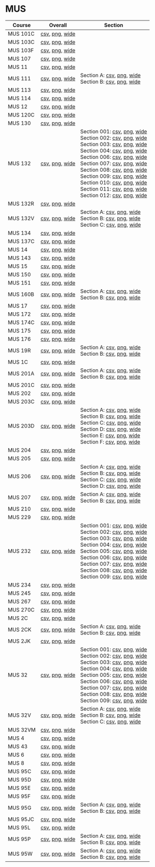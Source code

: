 # MUS

| Course | Overall | Section |
| ------ | ------- | ------- |
| MUS 101C | [csv](https://github.com/UCSD-Historical-Enrollment-Data/2025Spring/blob/main/overall/MUS%20101C.csv), [png](https://raw.githubusercontent.com/UCSD-Historical-Enrollment-Data/2025Spring/main/plot_overall/MUS%20101C.png), [wide](https://raw.githubusercontent.com/UCSD-Historical-Enrollment-Data/2025Spring/main/plot_overall_wide/MUS%20101C.png) |  |
| MUS 103C | [csv](https://github.com/UCSD-Historical-Enrollment-Data/2025Spring/blob/main/overall/MUS%20103C.csv), [png](https://raw.githubusercontent.com/UCSD-Historical-Enrollment-Data/2025Spring/main/plot_overall/MUS%20103C.png), [wide](https://raw.githubusercontent.com/UCSD-Historical-Enrollment-Data/2025Spring/main/plot_overall_wide/MUS%20103C.png) |  |
| MUS 103F | [csv](https://github.com/UCSD-Historical-Enrollment-Data/2025Spring/blob/main/overall/MUS%20103F.csv), [png](https://raw.githubusercontent.com/UCSD-Historical-Enrollment-Data/2025Spring/main/plot_overall/MUS%20103F.png), [wide](https://raw.githubusercontent.com/UCSD-Historical-Enrollment-Data/2025Spring/main/plot_overall_wide/MUS%20103F.png) |  |
| MUS 107 | [csv](https://github.com/UCSD-Historical-Enrollment-Data/2025Spring/blob/main/overall/MUS%20107.csv), [png](https://raw.githubusercontent.com/UCSD-Historical-Enrollment-Data/2025Spring/main/plot_overall/MUS%20107.png), [wide](https://raw.githubusercontent.com/UCSD-Historical-Enrollment-Data/2025Spring/main/plot_overall_wide/MUS%20107.png) |  |
| MUS 11 | [csv](https://github.com/UCSD-Historical-Enrollment-Data/2025Spring/blob/main/overall/MUS%2011.csv), [png](https://raw.githubusercontent.com/UCSD-Historical-Enrollment-Data/2025Spring/main/plot_overall/MUS%2011.png), [wide](https://raw.githubusercontent.com/UCSD-Historical-Enrollment-Data/2025Spring/main/plot_overall_wide/MUS%2011.png) |  |
| MUS 111 | [csv](https://github.com/UCSD-Historical-Enrollment-Data/2025Spring/blob/main/overall/MUS%20111.csv), [png](https://raw.githubusercontent.com/UCSD-Historical-Enrollment-Data/2025Spring/main/plot_overall/MUS%20111.png), [wide](https://raw.githubusercontent.com/UCSD-Historical-Enrollment-Data/2025Spring/main/plot_overall_wide/MUS%20111.png) | Section A: [csv](https://github.com/UCSD-Historical-Enrollment-Data/2025Spring/blob/main/section/MUS%20111_A.csv), [png](https://raw.githubusercontent.com/UCSD-Historical-Enrollment-Data/2025Spring/main/plot_section/MUS%20111_A.png), [wide](https://raw.githubusercontent.com/UCSD-Historical-Enrollment-Data/2025Spring/main/plot_section_wide/MUS%20111_A.png)<br>Section B: [csv](https://github.com/UCSD-Historical-Enrollment-Data/2025Spring/blob/main/section/MUS%20111_B.csv), [png](https://raw.githubusercontent.com/UCSD-Historical-Enrollment-Data/2025Spring/main/plot_section/MUS%20111_B.png), [wide](https://raw.githubusercontent.com/UCSD-Historical-Enrollment-Data/2025Spring/main/plot_section_wide/MUS%20111_B.png) |
| MUS 113 | [csv](https://github.com/UCSD-Historical-Enrollment-Data/2025Spring/blob/main/overall/MUS%20113.csv), [png](https://raw.githubusercontent.com/UCSD-Historical-Enrollment-Data/2025Spring/main/plot_overall/MUS%20113.png), [wide](https://raw.githubusercontent.com/UCSD-Historical-Enrollment-Data/2025Spring/main/plot_overall_wide/MUS%20113.png) |  |
| MUS 114 | [csv](https://github.com/UCSD-Historical-Enrollment-Data/2025Spring/blob/main/overall/MUS%20114.csv), [png](https://raw.githubusercontent.com/UCSD-Historical-Enrollment-Data/2025Spring/main/plot_overall/MUS%20114.png), [wide](https://raw.githubusercontent.com/UCSD-Historical-Enrollment-Data/2025Spring/main/plot_overall_wide/MUS%20114.png) |  |
| MUS 12 | [csv](https://github.com/UCSD-Historical-Enrollment-Data/2025Spring/blob/main/overall/MUS%2012.csv), [png](https://raw.githubusercontent.com/UCSD-Historical-Enrollment-Data/2025Spring/main/plot_overall/MUS%2012.png), [wide](https://raw.githubusercontent.com/UCSD-Historical-Enrollment-Data/2025Spring/main/plot_overall_wide/MUS%2012.png) |  |
| MUS 120C | [csv](https://github.com/UCSD-Historical-Enrollment-Data/2025Spring/blob/main/overall/MUS%20120C.csv), [png](https://raw.githubusercontent.com/UCSD-Historical-Enrollment-Data/2025Spring/main/plot_overall/MUS%20120C.png), [wide](https://raw.githubusercontent.com/UCSD-Historical-Enrollment-Data/2025Spring/main/plot_overall_wide/MUS%20120C.png) |  |
| MUS 130 | [csv](https://github.com/UCSD-Historical-Enrollment-Data/2025Spring/blob/main/overall/MUS%20130.csv), [png](https://raw.githubusercontent.com/UCSD-Historical-Enrollment-Data/2025Spring/main/plot_overall/MUS%20130.png), [wide](https://raw.githubusercontent.com/UCSD-Historical-Enrollment-Data/2025Spring/main/plot_overall_wide/MUS%20130.png) |  |
| MUS 132 | [csv](https://github.com/UCSD-Historical-Enrollment-Data/2025Spring/blob/main/overall/MUS%20132.csv), [png](https://raw.githubusercontent.com/UCSD-Historical-Enrollment-Data/2025Spring/main/plot_overall/MUS%20132.png), [wide](https://raw.githubusercontent.com/UCSD-Historical-Enrollment-Data/2025Spring/main/plot_overall_wide/MUS%20132.png) | Section 001: [csv](https://github.com/UCSD-Historical-Enrollment-Data/2025Spring/blob/main/section/MUS%20132_001.csv), [png](https://raw.githubusercontent.com/UCSD-Historical-Enrollment-Data/2025Spring/main/plot_section/MUS%20132_001.png), [wide](https://raw.githubusercontent.com/UCSD-Historical-Enrollment-Data/2025Spring/main/plot_section_wide/MUS%20132_001.png)<br>Section 002: [csv](https://github.com/UCSD-Historical-Enrollment-Data/2025Spring/blob/main/section/MUS%20132_002.csv), [png](https://raw.githubusercontent.com/UCSD-Historical-Enrollment-Data/2025Spring/main/plot_section/MUS%20132_002.png), [wide](https://raw.githubusercontent.com/UCSD-Historical-Enrollment-Data/2025Spring/main/plot_section_wide/MUS%20132_002.png)<br>Section 003: [csv](https://github.com/UCSD-Historical-Enrollment-Data/2025Spring/blob/main/section/MUS%20132_003.csv), [png](https://raw.githubusercontent.com/UCSD-Historical-Enrollment-Data/2025Spring/main/plot_section/MUS%20132_003.png), [wide](https://raw.githubusercontent.com/UCSD-Historical-Enrollment-Data/2025Spring/main/plot_section_wide/MUS%20132_003.png)<br>Section 004: [csv](https://github.com/UCSD-Historical-Enrollment-Data/2025Spring/blob/main/section/MUS%20132_004.csv), [png](https://raw.githubusercontent.com/UCSD-Historical-Enrollment-Data/2025Spring/main/plot_section/MUS%20132_004.png), [wide](https://raw.githubusercontent.com/UCSD-Historical-Enrollment-Data/2025Spring/main/plot_section_wide/MUS%20132_004.png)<br>Section 006: [csv](https://github.com/UCSD-Historical-Enrollment-Data/2025Spring/blob/main/section/MUS%20132_006.csv), [png](https://raw.githubusercontent.com/UCSD-Historical-Enrollment-Data/2025Spring/main/plot_section/MUS%20132_006.png), [wide](https://raw.githubusercontent.com/UCSD-Historical-Enrollment-Data/2025Spring/main/plot_section_wide/MUS%20132_006.png)<br>Section 007: [csv](https://github.com/UCSD-Historical-Enrollment-Data/2025Spring/blob/main/section/MUS%20132_007.csv), [png](https://raw.githubusercontent.com/UCSD-Historical-Enrollment-Data/2025Spring/main/plot_section/MUS%20132_007.png), [wide](https://raw.githubusercontent.com/UCSD-Historical-Enrollment-Data/2025Spring/main/plot_section_wide/MUS%20132_007.png)<br>Section 008: [csv](https://github.com/UCSD-Historical-Enrollment-Data/2025Spring/blob/main/section/MUS%20132_008.csv), [png](https://raw.githubusercontent.com/UCSD-Historical-Enrollment-Data/2025Spring/main/plot_section/MUS%20132_008.png), [wide](https://raw.githubusercontent.com/UCSD-Historical-Enrollment-Data/2025Spring/main/plot_section_wide/MUS%20132_008.png)<br>Section 009: [csv](https://github.com/UCSD-Historical-Enrollment-Data/2025Spring/blob/main/section/MUS%20132_009.csv), [png](https://raw.githubusercontent.com/UCSD-Historical-Enrollment-Data/2025Spring/main/plot_section/MUS%20132_009.png), [wide](https://raw.githubusercontent.com/UCSD-Historical-Enrollment-Data/2025Spring/main/plot_section_wide/MUS%20132_009.png)<br>Section 010: [csv](https://github.com/UCSD-Historical-Enrollment-Data/2025Spring/blob/main/section/MUS%20132_010.csv), [png](https://raw.githubusercontent.com/UCSD-Historical-Enrollment-Data/2025Spring/main/plot_section/MUS%20132_010.png), [wide](https://raw.githubusercontent.com/UCSD-Historical-Enrollment-Data/2025Spring/main/plot_section_wide/MUS%20132_010.png)<br>Section 011: [csv](https://github.com/UCSD-Historical-Enrollment-Data/2025Spring/blob/main/section/MUS%20132_011.csv), [png](https://raw.githubusercontent.com/UCSD-Historical-Enrollment-Data/2025Spring/main/plot_section/MUS%20132_011.png), [wide](https://raw.githubusercontent.com/UCSD-Historical-Enrollment-Data/2025Spring/main/plot_section_wide/MUS%20132_011.png)<br>Section 012: [csv](https://github.com/UCSD-Historical-Enrollment-Data/2025Spring/blob/main/section/MUS%20132_012.csv), [png](https://raw.githubusercontent.com/UCSD-Historical-Enrollment-Data/2025Spring/main/plot_section/MUS%20132_012.png), [wide](https://raw.githubusercontent.com/UCSD-Historical-Enrollment-Data/2025Spring/main/plot_section_wide/MUS%20132_012.png) |
| MUS 132R | [csv](https://github.com/UCSD-Historical-Enrollment-Data/2025Spring/blob/main/overall/MUS%20132R.csv), [png](https://raw.githubusercontent.com/UCSD-Historical-Enrollment-Data/2025Spring/main/plot_overall/MUS%20132R.png), [wide](https://raw.githubusercontent.com/UCSD-Historical-Enrollment-Data/2025Spring/main/plot_overall_wide/MUS%20132R.png) |  |
| MUS 132V | [csv](https://github.com/UCSD-Historical-Enrollment-Data/2025Spring/blob/main/overall/MUS%20132V.csv), [png](https://raw.githubusercontent.com/UCSD-Historical-Enrollment-Data/2025Spring/main/plot_overall/MUS%20132V.png), [wide](https://raw.githubusercontent.com/UCSD-Historical-Enrollment-Data/2025Spring/main/plot_overall_wide/MUS%20132V.png) | Section A: [csv](https://github.com/UCSD-Historical-Enrollment-Data/2025Spring/blob/main/section/MUS%20132V_A.csv), [png](https://raw.githubusercontent.com/UCSD-Historical-Enrollment-Data/2025Spring/main/plot_section/MUS%20132V_A.png), [wide](https://raw.githubusercontent.com/UCSD-Historical-Enrollment-Data/2025Spring/main/plot_section_wide/MUS%20132V_A.png)<br>Section B: [csv](https://github.com/UCSD-Historical-Enrollment-Data/2025Spring/blob/main/section/MUS%20132V_B.csv), [png](https://raw.githubusercontent.com/UCSD-Historical-Enrollment-Data/2025Spring/main/plot_section/MUS%20132V_B.png), [wide](https://raw.githubusercontent.com/UCSD-Historical-Enrollment-Data/2025Spring/main/plot_section_wide/MUS%20132V_B.png)<br>Section C: [csv](https://github.com/UCSD-Historical-Enrollment-Data/2025Spring/blob/main/section/MUS%20132V_C.csv), [png](https://raw.githubusercontent.com/UCSD-Historical-Enrollment-Data/2025Spring/main/plot_section/MUS%20132V_C.png), [wide](https://raw.githubusercontent.com/UCSD-Historical-Enrollment-Data/2025Spring/main/plot_section_wide/MUS%20132V_C.png) |
| MUS 134 | [csv](https://github.com/UCSD-Historical-Enrollment-Data/2025Spring/blob/main/overall/MUS%20134.csv), [png](https://raw.githubusercontent.com/UCSD-Historical-Enrollment-Data/2025Spring/main/plot_overall/MUS%20134.png), [wide](https://raw.githubusercontent.com/UCSD-Historical-Enrollment-Data/2025Spring/main/plot_overall_wide/MUS%20134.png) |  |
| MUS 137C | [csv](https://github.com/UCSD-Historical-Enrollment-Data/2025Spring/blob/main/overall/MUS%20137C.csv), [png](https://raw.githubusercontent.com/UCSD-Historical-Enrollment-Data/2025Spring/main/plot_overall/MUS%20137C.png), [wide](https://raw.githubusercontent.com/UCSD-Historical-Enrollment-Data/2025Spring/main/plot_overall_wide/MUS%20137C.png) |  |
| MUS 14 | [csv](https://github.com/UCSD-Historical-Enrollment-Data/2025Spring/blob/main/overall/MUS%2014.csv), [png](https://raw.githubusercontent.com/UCSD-Historical-Enrollment-Data/2025Spring/main/plot_overall/MUS%2014.png), [wide](https://raw.githubusercontent.com/UCSD-Historical-Enrollment-Data/2025Spring/main/plot_overall_wide/MUS%2014.png) |  |
| MUS 143 | [csv](https://github.com/UCSD-Historical-Enrollment-Data/2025Spring/blob/main/overall/MUS%20143.csv), [png](https://raw.githubusercontent.com/UCSD-Historical-Enrollment-Data/2025Spring/main/plot_overall/MUS%20143.png), [wide](https://raw.githubusercontent.com/UCSD-Historical-Enrollment-Data/2025Spring/main/plot_overall_wide/MUS%20143.png) |  |
| MUS 15 | [csv](https://github.com/UCSD-Historical-Enrollment-Data/2025Spring/blob/main/overall/MUS%2015.csv), [png](https://raw.githubusercontent.com/UCSD-Historical-Enrollment-Data/2025Spring/main/plot_overall/MUS%2015.png), [wide](https://raw.githubusercontent.com/UCSD-Historical-Enrollment-Data/2025Spring/main/plot_overall_wide/MUS%2015.png) |  |
| MUS 150 | [csv](https://github.com/UCSD-Historical-Enrollment-Data/2025Spring/blob/main/overall/MUS%20150.csv), [png](https://raw.githubusercontent.com/UCSD-Historical-Enrollment-Data/2025Spring/main/plot_overall/MUS%20150.png), [wide](https://raw.githubusercontent.com/UCSD-Historical-Enrollment-Data/2025Spring/main/plot_overall_wide/MUS%20150.png) |  |
| MUS 151 | [csv](https://github.com/UCSD-Historical-Enrollment-Data/2025Spring/blob/main/overall/MUS%20151.csv), [png](https://raw.githubusercontent.com/UCSD-Historical-Enrollment-Data/2025Spring/main/plot_overall/MUS%20151.png), [wide](https://raw.githubusercontent.com/UCSD-Historical-Enrollment-Data/2025Spring/main/plot_overall_wide/MUS%20151.png) |  |
| MUS 160B | [csv](https://github.com/UCSD-Historical-Enrollment-Data/2025Spring/blob/main/overall/MUS%20160B.csv), [png](https://raw.githubusercontent.com/UCSD-Historical-Enrollment-Data/2025Spring/main/plot_overall/MUS%20160B.png), [wide](https://raw.githubusercontent.com/UCSD-Historical-Enrollment-Data/2025Spring/main/plot_overall_wide/MUS%20160B.png) | Section A: [csv](https://github.com/UCSD-Historical-Enrollment-Data/2025Spring/blob/main/section/MUS%20160B_A.csv), [png](https://raw.githubusercontent.com/UCSD-Historical-Enrollment-Data/2025Spring/main/plot_section/MUS%20160B_A.png), [wide](https://raw.githubusercontent.com/UCSD-Historical-Enrollment-Data/2025Spring/main/plot_section_wide/MUS%20160B_A.png)<br>Section B: [csv](https://github.com/UCSD-Historical-Enrollment-Data/2025Spring/blob/main/section/MUS%20160B_B.csv), [png](https://raw.githubusercontent.com/UCSD-Historical-Enrollment-Data/2025Spring/main/plot_section/MUS%20160B_B.png), [wide](https://raw.githubusercontent.com/UCSD-Historical-Enrollment-Data/2025Spring/main/plot_section_wide/MUS%20160B_B.png) |
| MUS 17 | [csv](https://github.com/UCSD-Historical-Enrollment-Data/2025Spring/blob/main/overall/MUS%2017.csv), [png](https://raw.githubusercontent.com/UCSD-Historical-Enrollment-Data/2025Spring/main/plot_overall/MUS%2017.png), [wide](https://raw.githubusercontent.com/UCSD-Historical-Enrollment-Data/2025Spring/main/plot_overall_wide/MUS%2017.png) |  |
| MUS 172 | [csv](https://github.com/UCSD-Historical-Enrollment-Data/2025Spring/blob/main/overall/MUS%20172.csv), [png](https://raw.githubusercontent.com/UCSD-Historical-Enrollment-Data/2025Spring/main/plot_overall/MUS%20172.png), [wide](https://raw.githubusercontent.com/UCSD-Historical-Enrollment-Data/2025Spring/main/plot_overall_wide/MUS%20172.png) |  |
| MUS 174C | [csv](https://github.com/UCSD-Historical-Enrollment-Data/2025Spring/blob/main/overall/MUS%20174C.csv), [png](https://raw.githubusercontent.com/UCSD-Historical-Enrollment-Data/2025Spring/main/plot_overall/MUS%20174C.png), [wide](https://raw.githubusercontent.com/UCSD-Historical-Enrollment-Data/2025Spring/main/plot_overall_wide/MUS%20174C.png) |  |
| MUS 175 | [csv](https://github.com/UCSD-Historical-Enrollment-Data/2025Spring/blob/main/overall/MUS%20175.csv), [png](https://raw.githubusercontent.com/UCSD-Historical-Enrollment-Data/2025Spring/main/plot_overall/MUS%20175.png), [wide](https://raw.githubusercontent.com/UCSD-Historical-Enrollment-Data/2025Spring/main/plot_overall_wide/MUS%20175.png) |  |
| MUS 176 | [csv](https://github.com/UCSD-Historical-Enrollment-Data/2025Spring/blob/main/overall/MUS%20176.csv), [png](https://raw.githubusercontent.com/UCSD-Historical-Enrollment-Data/2025Spring/main/plot_overall/MUS%20176.png), [wide](https://raw.githubusercontent.com/UCSD-Historical-Enrollment-Data/2025Spring/main/plot_overall_wide/MUS%20176.png) |  |
| MUS 19R | [csv](https://github.com/UCSD-Historical-Enrollment-Data/2025Spring/blob/main/overall/MUS%2019R.csv), [png](https://raw.githubusercontent.com/UCSD-Historical-Enrollment-Data/2025Spring/main/plot_overall/MUS%2019R.png), [wide](https://raw.githubusercontent.com/UCSD-Historical-Enrollment-Data/2025Spring/main/plot_overall_wide/MUS%2019R.png) | Section A: [csv](https://github.com/UCSD-Historical-Enrollment-Data/2025Spring/blob/main/section/MUS%2019R_A.csv), [png](https://raw.githubusercontent.com/UCSD-Historical-Enrollment-Data/2025Spring/main/plot_section/MUS%2019R_A.png), [wide](https://raw.githubusercontent.com/UCSD-Historical-Enrollment-Data/2025Spring/main/plot_section_wide/MUS%2019R_A.png)<br>Section B: [csv](https://github.com/UCSD-Historical-Enrollment-Data/2025Spring/blob/main/section/MUS%2019R_B.csv), [png](https://raw.githubusercontent.com/UCSD-Historical-Enrollment-Data/2025Spring/main/plot_section/MUS%2019R_B.png), [wide](https://raw.githubusercontent.com/UCSD-Historical-Enrollment-Data/2025Spring/main/plot_section_wide/MUS%2019R_B.png) |
| MUS 1C | [csv](https://github.com/UCSD-Historical-Enrollment-Data/2025Spring/blob/main/overall/MUS%201C.csv), [png](https://raw.githubusercontent.com/UCSD-Historical-Enrollment-Data/2025Spring/main/plot_overall/MUS%201C.png), [wide](https://raw.githubusercontent.com/UCSD-Historical-Enrollment-Data/2025Spring/main/plot_overall_wide/MUS%201C.png) |  |
| MUS 201A | [csv](https://github.com/UCSD-Historical-Enrollment-Data/2025Spring/blob/main/overall/MUS%20201A.csv), [png](https://raw.githubusercontent.com/UCSD-Historical-Enrollment-Data/2025Spring/main/plot_overall/MUS%20201A.png), [wide](https://raw.githubusercontent.com/UCSD-Historical-Enrollment-Data/2025Spring/main/plot_overall_wide/MUS%20201A.png) | Section A: [csv](https://github.com/UCSD-Historical-Enrollment-Data/2025Spring/blob/main/section/MUS%20201A_A.csv), [png](https://raw.githubusercontent.com/UCSD-Historical-Enrollment-Data/2025Spring/main/plot_section/MUS%20201A_A.png), [wide](https://raw.githubusercontent.com/UCSD-Historical-Enrollment-Data/2025Spring/main/plot_section_wide/MUS%20201A_A.png)<br>Section B: [csv](https://github.com/UCSD-Historical-Enrollment-Data/2025Spring/blob/main/section/MUS%20201A_B.csv), [png](https://raw.githubusercontent.com/UCSD-Historical-Enrollment-Data/2025Spring/main/plot_section/MUS%20201A_B.png), [wide](https://raw.githubusercontent.com/UCSD-Historical-Enrollment-Data/2025Spring/main/plot_section_wide/MUS%20201A_B.png) |
| MUS 201C | [csv](https://github.com/UCSD-Historical-Enrollment-Data/2025Spring/blob/main/overall/MUS%20201C.csv), [png](https://raw.githubusercontent.com/UCSD-Historical-Enrollment-Data/2025Spring/main/plot_overall/MUS%20201C.png), [wide](https://raw.githubusercontent.com/UCSD-Historical-Enrollment-Data/2025Spring/main/plot_overall_wide/MUS%20201C.png) |  |
| MUS 202 | [csv](https://github.com/UCSD-Historical-Enrollment-Data/2025Spring/blob/main/overall/MUS%20202.csv), [png](https://raw.githubusercontent.com/UCSD-Historical-Enrollment-Data/2025Spring/main/plot_overall/MUS%20202.png), [wide](https://raw.githubusercontent.com/UCSD-Historical-Enrollment-Data/2025Spring/main/plot_overall_wide/MUS%20202.png) |  |
| MUS 203C | [csv](https://github.com/UCSD-Historical-Enrollment-Data/2025Spring/blob/main/overall/MUS%20203C.csv), [png](https://raw.githubusercontent.com/UCSD-Historical-Enrollment-Data/2025Spring/main/plot_overall/MUS%20203C.png), [wide](https://raw.githubusercontent.com/UCSD-Historical-Enrollment-Data/2025Spring/main/plot_overall_wide/MUS%20203C.png) |  |
| MUS 203D | [csv](https://github.com/UCSD-Historical-Enrollment-Data/2025Spring/blob/main/overall/MUS%20203D.csv), [png](https://raw.githubusercontent.com/UCSD-Historical-Enrollment-Data/2025Spring/main/plot_overall/MUS%20203D.png), [wide](https://raw.githubusercontent.com/UCSD-Historical-Enrollment-Data/2025Spring/main/plot_overall_wide/MUS%20203D.png) | Section A: [csv](https://github.com/UCSD-Historical-Enrollment-Data/2025Spring/blob/main/section/MUS%20203D_A.csv), [png](https://raw.githubusercontent.com/UCSD-Historical-Enrollment-Data/2025Spring/main/plot_section/MUS%20203D_A.png), [wide](https://raw.githubusercontent.com/UCSD-Historical-Enrollment-Data/2025Spring/main/plot_section_wide/MUS%20203D_A.png)<br>Section B: [csv](https://github.com/UCSD-Historical-Enrollment-Data/2025Spring/blob/main/section/MUS%20203D_B.csv), [png](https://raw.githubusercontent.com/UCSD-Historical-Enrollment-Data/2025Spring/main/plot_section/MUS%20203D_B.png), [wide](https://raw.githubusercontent.com/UCSD-Historical-Enrollment-Data/2025Spring/main/plot_section_wide/MUS%20203D_B.png)<br>Section C: [csv](https://github.com/UCSD-Historical-Enrollment-Data/2025Spring/blob/main/section/MUS%20203D_C.csv), [png](https://raw.githubusercontent.com/UCSD-Historical-Enrollment-Data/2025Spring/main/plot_section/MUS%20203D_C.png), [wide](https://raw.githubusercontent.com/UCSD-Historical-Enrollment-Data/2025Spring/main/plot_section_wide/MUS%20203D_C.png)<br>Section D: [csv](https://github.com/UCSD-Historical-Enrollment-Data/2025Spring/blob/main/section/MUS%20203D_D.csv), [png](https://raw.githubusercontent.com/UCSD-Historical-Enrollment-Data/2025Spring/main/plot_section/MUS%20203D_D.png), [wide](https://raw.githubusercontent.com/UCSD-Historical-Enrollment-Data/2025Spring/main/plot_section_wide/MUS%20203D_D.png)<br>Section E: [csv](https://github.com/UCSD-Historical-Enrollment-Data/2025Spring/blob/main/section/MUS%20203D_E.csv), [png](https://raw.githubusercontent.com/UCSD-Historical-Enrollment-Data/2025Spring/main/plot_section/MUS%20203D_E.png), [wide](https://raw.githubusercontent.com/UCSD-Historical-Enrollment-Data/2025Spring/main/plot_section_wide/MUS%20203D_E.png)<br>Section F: [csv](https://github.com/UCSD-Historical-Enrollment-Data/2025Spring/blob/main/section/MUS%20203D_F.csv), [png](https://raw.githubusercontent.com/UCSD-Historical-Enrollment-Data/2025Spring/main/plot_section/MUS%20203D_F.png), [wide](https://raw.githubusercontent.com/UCSD-Historical-Enrollment-Data/2025Spring/main/plot_section_wide/MUS%20203D_F.png) |
| MUS 204 | [csv](https://github.com/UCSD-Historical-Enrollment-Data/2025Spring/blob/main/overall/MUS%20204.csv), [png](https://raw.githubusercontent.com/UCSD-Historical-Enrollment-Data/2025Spring/main/plot_overall/MUS%20204.png), [wide](https://raw.githubusercontent.com/UCSD-Historical-Enrollment-Data/2025Spring/main/plot_overall_wide/MUS%20204.png) |  |
| MUS 205 | [csv](https://github.com/UCSD-Historical-Enrollment-Data/2025Spring/blob/main/overall/MUS%20205.csv), [png](https://raw.githubusercontent.com/UCSD-Historical-Enrollment-Data/2025Spring/main/plot_overall/MUS%20205.png), [wide](https://raw.githubusercontent.com/UCSD-Historical-Enrollment-Data/2025Spring/main/plot_overall_wide/MUS%20205.png) |  |
| MUS 206 | [csv](https://github.com/UCSD-Historical-Enrollment-Data/2025Spring/blob/main/overall/MUS%20206.csv), [png](https://raw.githubusercontent.com/UCSD-Historical-Enrollment-Data/2025Spring/main/plot_overall/MUS%20206.png), [wide](https://raw.githubusercontent.com/UCSD-Historical-Enrollment-Data/2025Spring/main/plot_overall_wide/MUS%20206.png) | Section A: [csv](https://github.com/UCSD-Historical-Enrollment-Data/2025Spring/blob/main/section/MUS%20206_A.csv), [png](https://raw.githubusercontent.com/UCSD-Historical-Enrollment-Data/2025Spring/main/plot_section/MUS%20206_A.png), [wide](https://raw.githubusercontent.com/UCSD-Historical-Enrollment-Data/2025Spring/main/plot_section_wide/MUS%20206_A.png)<br>Section B: [csv](https://github.com/UCSD-Historical-Enrollment-Data/2025Spring/blob/main/section/MUS%20206_B.csv), [png](https://raw.githubusercontent.com/UCSD-Historical-Enrollment-Data/2025Spring/main/plot_section/MUS%20206_B.png), [wide](https://raw.githubusercontent.com/UCSD-Historical-Enrollment-Data/2025Spring/main/plot_section_wide/MUS%20206_B.png)<br>Section C: [csv](https://github.com/UCSD-Historical-Enrollment-Data/2025Spring/blob/main/section/MUS%20206_C.csv), [png](https://raw.githubusercontent.com/UCSD-Historical-Enrollment-Data/2025Spring/main/plot_section/MUS%20206_C.png), [wide](https://raw.githubusercontent.com/UCSD-Historical-Enrollment-Data/2025Spring/main/plot_section_wide/MUS%20206_C.png)<br>Section D: [csv](https://github.com/UCSD-Historical-Enrollment-Data/2025Spring/blob/main/section/MUS%20206_D.csv), [png](https://raw.githubusercontent.com/UCSD-Historical-Enrollment-Data/2025Spring/main/plot_section/MUS%20206_D.png), [wide](https://raw.githubusercontent.com/UCSD-Historical-Enrollment-Data/2025Spring/main/plot_section_wide/MUS%20206_D.png) |
| MUS 207 | [csv](https://github.com/UCSD-Historical-Enrollment-Data/2025Spring/blob/main/overall/MUS%20207.csv), [png](https://raw.githubusercontent.com/UCSD-Historical-Enrollment-Data/2025Spring/main/plot_overall/MUS%20207.png), [wide](https://raw.githubusercontent.com/UCSD-Historical-Enrollment-Data/2025Spring/main/plot_overall_wide/MUS%20207.png) | Section A: [csv](https://github.com/UCSD-Historical-Enrollment-Data/2025Spring/blob/main/section/MUS%20207_A.csv), [png](https://raw.githubusercontent.com/UCSD-Historical-Enrollment-Data/2025Spring/main/plot_section/MUS%20207_A.png), [wide](https://raw.githubusercontent.com/UCSD-Historical-Enrollment-Data/2025Spring/main/plot_section_wide/MUS%20207_A.png)<br>Section B: [csv](https://github.com/UCSD-Historical-Enrollment-Data/2025Spring/blob/main/section/MUS%20207_B.csv), [png](https://raw.githubusercontent.com/UCSD-Historical-Enrollment-Data/2025Spring/main/plot_section/MUS%20207_B.png), [wide](https://raw.githubusercontent.com/UCSD-Historical-Enrollment-Data/2025Spring/main/plot_section_wide/MUS%20207_B.png) |
| MUS 210 | [csv](https://github.com/UCSD-Historical-Enrollment-Data/2025Spring/blob/main/overall/MUS%20210.csv), [png](https://raw.githubusercontent.com/UCSD-Historical-Enrollment-Data/2025Spring/main/plot_overall/MUS%20210.png), [wide](https://raw.githubusercontent.com/UCSD-Historical-Enrollment-Data/2025Spring/main/plot_overall_wide/MUS%20210.png) |  |
| MUS 229 | [csv](https://github.com/UCSD-Historical-Enrollment-Data/2025Spring/blob/main/overall/MUS%20229.csv), [png](https://raw.githubusercontent.com/UCSD-Historical-Enrollment-Data/2025Spring/main/plot_overall/MUS%20229.png), [wide](https://raw.githubusercontent.com/UCSD-Historical-Enrollment-Data/2025Spring/main/plot_overall_wide/MUS%20229.png) |  |
| MUS 232 | [csv](https://github.com/UCSD-Historical-Enrollment-Data/2025Spring/blob/main/overall/MUS%20232.csv), [png](https://raw.githubusercontent.com/UCSD-Historical-Enrollment-Data/2025Spring/main/plot_overall/MUS%20232.png), [wide](https://raw.githubusercontent.com/UCSD-Historical-Enrollment-Data/2025Spring/main/plot_overall_wide/MUS%20232.png) | Section 001: [csv](https://github.com/UCSD-Historical-Enrollment-Data/2025Spring/blob/main/section/MUS%20232_001.csv), [png](https://raw.githubusercontent.com/UCSD-Historical-Enrollment-Data/2025Spring/main/plot_section/MUS%20232_001.png), [wide](https://raw.githubusercontent.com/UCSD-Historical-Enrollment-Data/2025Spring/main/plot_section_wide/MUS%20232_001.png)<br>Section 002: [csv](https://github.com/UCSD-Historical-Enrollment-Data/2025Spring/blob/main/section/MUS%20232_002.csv), [png](https://raw.githubusercontent.com/UCSD-Historical-Enrollment-Data/2025Spring/main/plot_section/MUS%20232_002.png), [wide](https://raw.githubusercontent.com/UCSD-Historical-Enrollment-Data/2025Spring/main/plot_section_wide/MUS%20232_002.png)<br>Section 003: [csv](https://github.com/UCSD-Historical-Enrollment-Data/2025Spring/blob/main/section/MUS%20232_003.csv), [png](https://raw.githubusercontent.com/UCSD-Historical-Enrollment-Data/2025Spring/main/plot_section/MUS%20232_003.png), [wide](https://raw.githubusercontent.com/UCSD-Historical-Enrollment-Data/2025Spring/main/plot_section_wide/MUS%20232_003.png)<br>Section 004: [csv](https://github.com/UCSD-Historical-Enrollment-Data/2025Spring/blob/main/section/MUS%20232_004.csv), [png](https://raw.githubusercontent.com/UCSD-Historical-Enrollment-Data/2025Spring/main/plot_section/MUS%20232_004.png), [wide](https://raw.githubusercontent.com/UCSD-Historical-Enrollment-Data/2025Spring/main/plot_section_wide/MUS%20232_004.png)<br>Section 005: [csv](https://github.com/UCSD-Historical-Enrollment-Data/2025Spring/blob/main/section/MUS%20232_005.csv), [png](https://raw.githubusercontent.com/UCSD-Historical-Enrollment-Data/2025Spring/main/plot_section/MUS%20232_005.png), [wide](https://raw.githubusercontent.com/UCSD-Historical-Enrollment-Data/2025Spring/main/plot_section_wide/MUS%20232_005.png)<br>Section 006: [csv](https://github.com/UCSD-Historical-Enrollment-Data/2025Spring/blob/main/section/MUS%20232_006.csv), [png](https://raw.githubusercontent.com/UCSD-Historical-Enrollment-Data/2025Spring/main/plot_section/MUS%20232_006.png), [wide](https://raw.githubusercontent.com/UCSD-Historical-Enrollment-Data/2025Spring/main/plot_section_wide/MUS%20232_006.png)<br>Section 007: [csv](https://github.com/UCSD-Historical-Enrollment-Data/2025Spring/blob/main/section/MUS%20232_007.csv), [png](https://raw.githubusercontent.com/UCSD-Historical-Enrollment-Data/2025Spring/main/plot_section/MUS%20232_007.png), [wide](https://raw.githubusercontent.com/UCSD-Historical-Enrollment-Data/2025Spring/main/plot_section_wide/MUS%20232_007.png)<br>Section 008: [csv](https://github.com/UCSD-Historical-Enrollment-Data/2025Spring/blob/main/section/MUS%20232_008.csv), [png](https://raw.githubusercontent.com/UCSD-Historical-Enrollment-Data/2025Spring/main/plot_section/MUS%20232_008.png), [wide](https://raw.githubusercontent.com/UCSD-Historical-Enrollment-Data/2025Spring/main/plot_section_wide/MUS%20232_008.png)<br>Section 009: [csv](https://github.com/UCSD-Historical-Enrollment-Data/2025Spring/blob/main/section/MUS%20232_009.csv), [png](https://raw.githubusercontent.com/UCSD-Historical-Enrollment-Data/2025Spring/main/plot_section/MUS%20232_009.png), [wide](https://raw.githubusercontent.com/UCSD-Historical-Enrollment-Data/2025Spring/main/plot_section_wide/MUS%20232_009.png) |
| MUS 234 | [csv](https://github.com/UCSD-Historical-Enrollment-Data/2025Spring/blob/main/overall/MUS%20234.csv), [png](https://raw.githubusercontent.com/UCSD-Historical-Enrollment-Data/2025Spring/main/plot_overall/MUS%20234.png), [wide](https://raw.githubusercontent.com/UCSD-Historical-Enrollment-Data/2025Spring/main/plot_overall_wide/MUS%20234.png) |  |
| MUS 245 | [csv](https://github.com/UCSD-Historical-Enrollment-Data/2025Spring/blob/main/overall/MUS%20245.csv), [png](https://raw.githubusercontent.com/UCSD-Historical-Enrollment-Data/2025Spring/main/plot_overall/MUS%20245.png), [wide](https://raw.githubusercontent.com/UCSD-Historical-Enrollment-Data/2025Spring/main/plot_overall_wide/MUS%20245.png) |  |
| MUS 267 | [csv](https://github.com/UCSD-Historical-Enrollment-Data/2025Spring/blob/main/overall/MUS%20267.csv), [png](https://raw.githubusercontent.com/UCSD-Historical-Enrollment-Data/2025Spring/main/plot_overall/MUS%20267.png), [wide](https://raw.githubusercontent.com/UCSD-Historical-Enrollment-Data/2025Spring/main/plot_overall_wide/MUS%20267.png) |  |
| MUS 270C | [csv](https://github.com/UCSD-Historical-Enrollment-Data/2025Spring/blob/main/overall/MUS%20270C.csv), [png](https://raw.githubusercontent.com/UCSD-Historical-Enrollment-Data/2025Spring/main/plot_overall/MUS%20270C.png), [wide](https://raw.githubusercontent.com/UCSD-Historical-Enrollment-Data/2025Spring/main/plot_overall_wide/MUS%20270C.png) |  |
| MUS 2C | [csv](https://github.com/UCSD-Historical-Enrollment-Data/2025Spring/blob/main/overall/MUS%202C.csv), [png](https://raw.githubusercontent.com/UCSD-Historical-Enrollment-Data/2025Spring/main/plot_overall/MUS%202C.png), [wide](https://raw.githubusercontent.com/UCSD-Historical-Enrollment-Data/2025Spring/main/plot_overall_wide/MUS%202C.png) |  |
| MUS 2CK | [csv](https://github.com/UCSD-Historical-Enrollment-Data/2025Spring/blob/main/overall/MUS%202CK.csv), [png](https://raw.githubusercontent.com/UCSD-Historical-Enrollment-Data/2025Spring/main/plot_overall/MUS%202CK.png), [wide](https://raw.githubusercontent.com/UCSD-Historical-Enrollment-Data/2025Spring/main/plot_overall_wide/MUS%202CK.png) | Section A: [csv](https://github.com/UCSD-Historical-Enrollment-Data/2025Spring/blob/main/section/MUS%202CK_A.csv), [png](https://raw.githubusercontent.com/UCSD-Historical-Enrollment-Data/2025Spring/main/plot_section/MUS%202CK_A.png), [wide](https://raw.githubusercontent.com/UCSD-Historical-Enrollment-Data/2025Spring/main/plot_section_wide/MUS%202CK_A.png)<br>Section B: [csv](https://github.com/UCSD-Historical-Enrollment-Data/2025Spring/blob/main/section/MUS%202CK_B.csv), [png](https://raw.githubusercontent.com/UCSD-Historical-Enrollment-Data/2025Spring/main/plot_section/MUS%202CK_B.png), [wide](https://raw.githubusercontent.com/UCSD-Historical-Enrollment-Data/2025Spring/main/plot_section_wide/MUS%202CK_B.png) |
| MUS 2JK | [csv](https://github.com/UCSD-Historical-Enrollment-Data/2025Spring/blob/main/overall/MUS%202JK.csv), [png](https://raw.githubusercontent.com/UCSD-Historical-Enrollment-Data/2025Spring/main/plot_overall/MUS%202JK.png), [wide](https://raw.githubusercontent.com/UCSD-Historical-Enrollment-Data/2025Spring/main/plot_overall_wide/MUS%202JK.png) |  |
| MUS 32 | [csv](https://github.com/UCSD-Historical-Enrollment-Data/2025Spring/blob/main/overall/MUS%2032.csv), [png](https://raw.githubusercontent.com/UCSD-Historical-Enrollment-Data/2025Spring/main/plot_overall/MUS%2032.png), [wide](https://raw.githubusercontent.com/UCSD-Historical-Enrollment-Data/2025Spring/main/plot_overall_wide/MUS%2032.png) | Section 001: [csv](https://github.com/UCSD-Historical-Enrollment-Data/2025Spring/blob/main/section/MUS%2032_001.csv), [png](https://raw.githubusercontent.com/UCSD-Historical-Enrollment-Data/2025Spring/main/plot_section/MUS%2032_001.png), [wide](https://raw.githubusercontent.com/UCSD-Historical-Enrollment-Data/2025Spring/main/plot_section_wide/MUS%2032_001.png)<br>Section 002: [csv](https://github.com/UCSD-Historical-Enrollment-Data/2025Spring/blob/main/section/MUS%2032_002.csv), [png](https://raw.githubusercontent.com/UCSD-Historical-Enrollment-Data/2025Spring/main/plot_section/MUS%2032_002.png), [wide](https://raw.githubusercontent.com/UCSD-Historical-Enrollment-Data/2025Spring/main/plot_section_wide/MUS%2032_002.png)<br>Section 003: [csv](https://github.com/UCSD-Historical-Enrollment-Data/2025Spring/blob/main/section/MUS%2032_003.csv), [png](https://raw.githubusercontent.com/UCSD-Historical-Enrollment-Data/2025Spring/main/plot_section/MUS%2032_003.png), [wide](https://raw.githubusercontent.com/UCSD-Historical-Enrollment-Data/2025Spring/main/plot_section_wide/MUS%2032_003.png)<br>Section 004: [csv](https://github.com/UCSD-Historical-Enrollment-Data/2025Spring/blob/main/section/MUS%2032_004.csv), [png](https://raw.githubusercontent.com/UCSD-Historical-Enrollment-Data/2025Spring/main/plot_section/MUS%2032_004.png), [wide](https://raw.githubusercontent.com/UCSD-Historical-Enrollment-Data/2025Spring/main/plot_section_wide/MUS%2032_004.png)<br>Section 005: [csv](https://github.com/UCSD-Historical-Enrollment-Data/2025Spring/blob/main/section/MUS%2032_005.csv), [png](https://raw.githubusercontent.com/UCSD-Historical-Enrollment-Data/2025Spring/main/plot_section/MUS%2032_005.png), [wide](https://raw.githubusercontent.com/UCSD-Historical-Enrollment-Data/2025Spring/main/plot_section_wide/MUS%2032_005.png)<br>Section 006: [csv](https://github.com/UCSD-Historical-Enrollment-Data/2025Spring/blob/main/section/MUS%2032_006.csv), [png](https://raw.githubusercontent.com/UCSD-Historical-Enrollment-Data/2025Spring/main/plot_section/MUS%2032_006.png), [wide](https://raw.githubusercontent.com/UCSD-Historical-Enrollment-Data/2025Spring/main/plot_section_wide/MUS%2032_006.png)<br>Section 007: [csv](https://github.com/UCSD-Historical-Enrollment-Data/2025Spring/blob/main/section/MUS%2032_007.csv), [png](https://raw.githubusercontent.com/UCSD-Historical-Enrollment-Data/2025Spring/main/plot_section/MUS%2032_007.png), [wide](https://raw.githubusercontent.com/UCSD-Historical-Enrollment-Data/2025Spring/main/plot_section_wide/MUS%2032_007.png)<br>Section 008: [csv](https://github.com/UCSD-Historical-Enrollment-Data/2025Spring/blob/main/section/MUS%2032_008.csv), [png](https://raw.githubusercontent.com/UCSD-Historical-Enrollment-Data/2025Spring/main/plot_section/MUS%2032_008.png), [wide](https://raw.githubusercontent.com/UCSD-Historical-Enrollment-Data/2025Spring/main/plot_section_wide/MUS%2032_008.png)<br>Section 009: [csv](https://github.com/UCSD-Historical-Enrollment-Data/2025Spring/blob/main/section/MUS%2032_009.csv), [png](https://raw.githubusercontent.com/UCSD-Historical-Enrollment-Data/2025Spring/main/plot_section/MUS%2032_009.png), [wide](https://raw.githubusercontent.com/UCSD-Historical-Enrollment-Data/2025Spring/main/plot_section_wide/MUS%2032_009.png) |
| MUS 32V | [csv](https://github.com/UCSD-Historical-Enrollment-Data/2025Spring/blob/main/overall/MUS%2032V.csv), [png](https://raw.githubusercontent.com/UCSD-Historical-Enrollment-Data/2025Spring/main/plot_overall/MUS%2032V.png), [wide](https://raw.githubusercontent.com/UCSD-Historical-Enrollment-Data/2025Spring/main/plot_overall_wide/MUS%2032V.png) | Section A: [csv](https://github.com/UCSD-Historical-Enrollment-Data/2025Spring/blob/main/section/MUS%2032V_A.csv), [png](https://raw.githubusercontent.com/UCSD-Historical-Enrollment-Data/2025Spring/main/plot_section/MUS%2032V_A.png), [wide](https://raw.githubusercontent.com/UCSD-Historical-Enrollment-Data/2025Spring/main/plot_section_wide/MUS%2032V_A.png)<br>Section B: [csv](https://github.com/UCSD-Historical-Enrollment-Data/2025Spring/blob/main/section/MUS%2032V_B.csv), [png](https://raw.githubusercontent.com/UCSD-Historical-Enrollment-Data/2025Spring/main/plot_section/MUS%2032V_B.png), [wide](https://raw.githubusercontent.com/UCSD-Historical-Enrollment-Data/2025Spring/main/plot_section_wide/MUS%2032V_B.png)<br>Section C: [csv](https://github.com/UCSD-Historical-Enrollment-Data/2025Spring/blob/main/section/MUS%2032V_C.csv), [png](https://raw.githubusercontent.com/UCSD-Historical-Enrollment-Data/2025Spring/main/plot_section/MUS%2032V_C.png), [wide](https://raw.githubusercontent.com/UCSD-Historical-Enrollment-Data/2025Spring/main/plot_section_wide/MUS%2032V_C.png) |
| MUS 32VM | [csv](https://github.com/UCSD-Historical-Enrollment-Data/2025Spring/blob/main/overall/MUS%2032VM.csv), [png](https://raw.githubusercontent.com/UCSD-Historical-Enrollment-Data/2025Spring/main/plot_overall/MUS%2032VM.png), [wide](https://raw.githubusercontent.com/UCSD-Historical-Enrollment-Data/2025Spring/main/plot_overall_wide/MUS%2032VM.png) |  |
| MUS 4 | [csv](https://github.com/UCSD-Historical-Enrollment-Data/2025Spring/blob/main/overall/MUS%204.csv), [png](https://raw.githubusercontent.com/UCSD-Historical-Enrollment-Data/2025Spring/main/plot_overall/MUS%204.png), [wide](https://raw.githubusercontent.com/UCSD-Historical-Enrollment-Data/2025Spring/main/plot_overall_wide/MUS%204.png) |  |
| MUS 43 | [csv](https://github.com/UCSD-Historical-Enrollment-Data/2025Spring/blob/main/overall/MUS%2043.csv), [png](https://raw.githubusercontent.com/UCSD-Historical-Enrollment-Data/2025Spring/main/plot_overall/MUS%2043.png), [wide](https://raw.githubusercontent.com/UCSD-Historical-Enrollment-Data/2025Spring/main/plot_overall_wide/MUS%2043.png) |  |
| MUS 6 | [csv](https://github.com/UCSD-Historical-Enrollment-Data/2025Spring/blob/main/overall/MUS%206.csv), [png](https://raw.githubusercontent.com/UCSD-Historical-Enrollment-Data/2025Spring/main/plot_overall/MUS%206.png), [wide](https://raw.githubusercontent.com/UCSD-Historical-Enrollment-Data/2025Spring/main/plot_overall_wide/MUS%206.png) |  |
| MUS 8 | [csv](https://github.com/UCSD-Historical-Enrollment-Data/2025Spring/blob/main/overall/MUS%208.csv), [png](https://raw.githubusercontent.com/UCSD-Historical-Enrollment-Data/2025Spring/main/plot_overall/MUS%208.png), [wide](https://raw.githubusercontent.com/UCSD-Historical-Enrollment-Data/2025Spring/main/plot_overall_wide/MUS%208.png) |  |
| MUS 95C | [csv](https://github.com/UCSD-Historical-Enrollment-Data/2025Spring/blob/main/overall/MUS%2095C.csv), [png](https://raw.githubusercontent.com/UCSD-Historical-Enrollment-Data/2025Spring/main/plot_overall/MUS%2095C.png), [wide](https://raw.githubusercontent.com/UCSD-Historical-Enrollment-Data/2025Spring/main/plot_overall_wide/MUS%2095C.png) |  |
| MUS 95D | [csv](https://github.com/UCSD-Historical-Enrollment-Data/2025Spring/blob/main/overall/MUS%2095D.csv), [png](https://raw.githubusercontent.com/UCSD-Historical-Enrollment-Data/2025Spring/main/plot_overall/MUS%2095D.png), [wide](https://raw.githubusercontent.com/UCSD-Historical-Enrollment-Data/2025Spring/main/plot_overall_wide/MUS%2095D.png) |  |
| MUS 95E | [csv](https://github.com/UCSD-Historical-Enrollment-Data/2025Spring/blob/main/overall/MUS%2095E.csv), [png](https://raw.githubusercontent.com/UCSD-Historical-Enrollment-Data/2025Spring/main/plot_overall/MUS%2095E.png), [wide](https://raw.githubusercontent.com/UCSD-Historical-Enrollment-Data/2025Spring/main/plot_overall_wide/MUS%2095E.png) |  |
| MUS 95F | [csv](https://github.com/UCSD-Historical-Enrollment-Data/2025Spring/blob/main/overall/MUS%2095F.csv), [png](https://raw.githubusercontent.com/UCSD-Historical-Enrollment-Data/2025Spring/main/plot_overall/MUS%2095F.png), [wide](https://raw.githubusercontent.com/UCSD-Historical-Enrollment-Data/2025Spring/main/plot_overall_wide/MUS%2095F.png) |  |
| MUS 95G | [csv](https://github.com/UCSD-Historical-Enrollment-Data/2025Spring/blob/main/overall/MUS%2095G.csv), [png](https://raw.githubusercontent.com/UCSD-Historical-Enrollment-Data/2025Spring/main/plot_overall/MUS%2095G.png), [wide](https://raw.githubusercontent.com/UCSD-Historical-Enrollment-Data/2025Spring/main/plot_overall_wide/MUS%2095G.png) | Section A: [csv](https://github.com/UCSD-Historical-Enrollment-Data/2025Spring/blob/main/section/MUS%2095G_A.csv), [png](https://raw.githubusercontent.com/UCSD-Historical-Enrollment-Data/2025Spring/main/plot_section/MUS%2095G_A.png), [wide](https://raw.githubusercontent.com/UCSD-Historical-Enrollment-Data/2025Spring/main/plot_section_wide/MUS%2095G_A.png)<br>Section B: [csv](https://github.com/UCSD-Historical-Enrollment-Data/2025Spring/blob/main/section/MUS%2095G_B.csv), [png](https://raw.githubusercontent.com/UCSD-Historical-Enrollment-Data/2025Spring/main/plot_section/MUS%2095G_B.png), [wide](https://raw.githubusercontent.com/UCSD-Historical-Enrollment-Data/2025Spring/main/plot_section_wide/MUS%2095G_B.png) |
| MUS 95JC | [csv](https://github.com/UCSD-Historical-Enrollment-Data/2025Spring/blob/main/overall/MUS%2095JC.csv), [png](https://raw.githubusercontent.com/UCSD-Historical-Enrollment-Data/2025Spring/main/plot_overall/MUS%2095JC.png), [wide](https://raw.githubusercontent.com/UCSD-Historical-Enrollment-Data/2025Spring/main/plot_overall_wide/MUS%2095JC.png) |  |
| MUS 95L | [csv](https://github.com/UCSD-Historical-Enrollment-Data/2025Spring/blob/main/overall/MUS%2095L.csv), [png](https://raw.githubusercontent.com/UCSD-Historical-Enrollment-Data/2025Spring/main/plot_overall/MUS%2095L.png), [wide](https://raw.githubusercontent.com/UCSD-Historical-Enrollment-Data/2025Spring/main/plot_overall_wide/MUS%2095L.png) |  |
| MUS 95P | [csv](https://github.com/UCSD-Historical-Enrollment-Data/2025Spring/blob/main/overall/MUS%2095P.csv), [png](https://raw.githubusercontent.com/UCSD-Historical-Enrollment-Data/2025Spring/main/plot_overall/MUS%2095P.png), [wide](https://raw.githubusercontent.com/UCSD-Historical-Enrollment-Data/2025Spring/main/plot_overall_wide/MUS%2095P.png) | Section A: [csv](https://github.com/UCSD-Historical-Enrollment-Data/2025Spring/blob/main/section/MUS%2095P_A.csv), [png](https://raw.githubusercontent.com/UCSD-Historical-Enrollment-Data/2025Spring/main/plot_section/MUS%2095P_A.png), [wide](https://raw.githubusercontent.com/UCSD-Historical-Enrollment-Data/2025Spring/main/plot_section_wide/MUS%2095P_A.png)<br>Section B: [csv](https://github.com/UCSD-Historical-Enrollment-Data/2025Spring/blob/main/section/MUS%2095P_B.csv), [png](https://raw.githubusercontent.com/UCSD-Historical-Enrollment-Data/2025Spring/main/plot_section/MUS%2095P_B.png), [wide](https://raw.githubusercontent.com/UCSD-Historical-Enrollment-Data/2025Spring/main/plot_section_wide/MUS%2095P_B.png) |
| MUS 95W | [csv](https://github.com/UCSD-Historical-Enrollment-Data/2025Spring/blob/main/overall/MUS%2095W.csv), [png](https://raw.githubusercontent.com/UCSD-Historical-Enrollment-Data/2025Spring/main/plot_overall/MUS%2095W.png), [wide](https://raw.githubusercontent.com/UCSD-Historical-Enrollment-Data/2025Spring/main/plot_overall_wide/MUS%2095W.png) | Section A: [csv](https://github.com/UCSD-Historical-Enrollment-Data/2025Spring/blob/main/section/MUS%2095W_A.csv), [png](https://raw.githubusercontent.com/UCSD-Historical-Enrollment-Data/2025Spring/main/plot_section/MUS%2095W_A.png), [wide](https://raw.githubusercontent.com/UCSD-Historical-Enrollment-Data/2025Spring/main/plot_section_wide/MUS%2095W_A.png)<br>Section B: [csv](https://github.com/UCSD-Historical-Enrollment-Data/2025Spring/blob/main/section/MUS%2095W_B.csv), [png](https://raw.githubusercontent.com/UCSD-Historical-Enrollment-Data/2025Spring/main/plot_section/MUS%2095W_B.png), [wide](https://raw.githubusercontent.com/UCSD-Historical-Enrollment-Data/2025Spring/main/plot_section_wide/MUS%2095W_B.png) |
